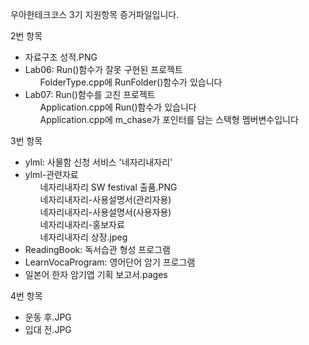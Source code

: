 우아한테크코스 3기 지원항목 증거파일입니다.

2번 항목
- 자료구조 성적.PNG
- Lab06: Run()함수가 잘못 구현된 프로젝트
  <ul>FolderType.cpp에 RunFolder()함수가 있습니다</ul>
- Lab07: Run()함수를 고친 프로젝트
  <ul>Application.cpp에 Run()함수가 있습니다</ul>
  <ul>Application.cpp에 m_chase가 포인터를 담는 스택형 멤버변수입니다</ul>
  
3번 항목
- ylml: 사물함 신청 서비스 '네자리내자리'
- ylml-관련자료
  <ul>네자리내자리 SW festival 출품.PNG</ul>
  <ul>네자리내자리-사용설명서(관리자용)</ul>
  <ul>네자리내자리-사용설명서(사용자용)</ul>
  <ul>네자리내자리-홍보자료</ul>
  <ul>네자리내자리 상장.jpeg</ul>
- ReadingBook: 독서습관 형성 프로그램
- LearnVocaProgram: 영어단어 암기 프로그램
- 일본어 한자 암기앱 기획 보고서.pages

4번 항목
- 운동 후.JPG
- 입대 전.JPG
